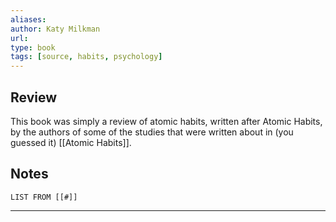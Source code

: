```yaml
---
aliases: 
author: Katy Milkman
url: 
type: book
tags: [source, habits, psychology]
---
```

## Review
This book was simply a review of atomic habits, written after Atomic Habits, by the authors of some of the studies that were written about in (you guessed it) [[Atomic Habits]].

## Notes
```dataview
LIST FROM [[#]]
```

---